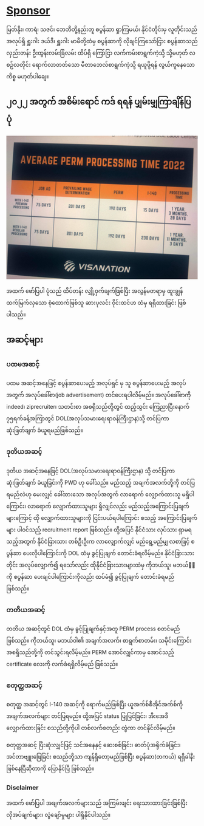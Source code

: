 # [Sponsor](https://www.immi-usa.com/perm/)

မြတ်နိုး၊ ကာရံ၊ သဇင်၊ ဘေဘီတို့နည်းတူ စပွန်ဆာ ရှာကြမယ်၊ နိုင်ငံတိုင်းမှ လူတိုင်းသည် အလုပ်ရှိ ရှူးဂါး ဒယ်ဒီ၊ ရှူးဂါး မာမီတို့ထံမှ စပွန်ဆာကို လိုချင်ကြသော်ငြား စပွန်ဆာသည် လှည်းတန်း ဦးထွန်းလမ်းခြံလမ်း ထိပ်ရှိ ကြော်ငြာ လက်ကမ်းစာရွက်ကဲ့သို့ သို့မဟုတ် လစဥ်လတိုင်း ရောက်လာတတ်သော မီတာဘေလ်စာရွက်ကဲ့သို့ ရယူဖို့ရန် လွယ်ကူနေသော ကိစ္စ မဟုတ်ပါချေ။

## ၂၀၂၂ အတွက် အစိမ်းရောင် ကဒ် ရရန် ပျှမ်းမျှကြာချိန်ပြ ပုံ

![](./sponsor/perm.jpg)

အထက် ဖော်ပြပါ ပုံသည် ထိပ်တန်း လျှို့၀ှက်ချက်ဖြစ်ပြီး အလွန်မတရာမှ ထူးချွန် ထက်မြက်လှသော စုံထောက်ဖြစ်သူ ဆားပုလင်း ၀ိုင်းထင်ဟ ထံမှ ရရှိထားခြင်း ဖြစ်ပါသည်။

## အဆင့်များ

### ပထမအဆင့်

ပထမ အဆင့်အနေဖြင့် စပွန်ဆာပေးမည့် အလုပ်ရှင် မှ သူ စပွန်ဆာပေးမည့် အလုပ်အတွက် အလုပ်ခေါ်စာ(job advertisement) တင်ပေးရပါလိမ့်မည်။ အလုပ်ခေါ်စာကို indeed၊ ziprecruiter၊ သတင်းစာ အစရှိသည်တို့တွင် ထည့်သွင်း ကြေညာပြီးနောက် ၇၅ရက်ခန့်အကြာတွင် DOL(အလုပ်သမားရေးရာ၀န်ကြီးဌာန)သို့ တင်ပြကာ ဆုံးဖြတ်ချက် ခံယူရမည်ဖြစ်သည်။

### ဒုတိယအဆင့်

ဒုတိယ အဆင့်အနေဖြင့် DOL(အလုပ်သမားရေးရာ၀န်ကြီးဌာန) သို့ တင်ပြကာ ဆုံးဖြတ်ချက် ခံယူခြင်းကို PWD ဟု ခေါ်သည်။ မည်သည့် အချက်အလက်တို့ကို တင်ပြရမည်လဲဟု မေးလျှင် ခေါ်ထားသော အလုပ်အတွက် လာရောက် လျှောက်ထားသူ မရှိပါကြောင်း၊​ လာရောက် လျှောက်ထားသူများ ရှိလျှင်လည်း မည်သည့်အကြောင်းပြချက်များကြောင့် ထို လျှောက်ထားသူများကို ငြင်းပယ်ရပါကြောင်း စသည့် အကြောင်းပြချက်များ ပါ၀င်သည့် recruitment report ဖြစ်သည်။ ထို့အပြင် နိုင်ငံသား လုပ်သား ရှာမရသည့်အတွက် နိုင်ငံခြားသား တစ်ဦးဦးက လာလျှောက်လျှင် မည်ရွေ့မည်မျှ လစာဖြင့် စပွန်ဆာ ပေးလိုပါကြောင်းကို DOL ထံမှ ခွင့်ပြုချက် တောင်းခံရလိမ့်မည်။ နိုင်ငံခြားသားတိုင်း အလုပ်လျှောက်၍ ရသော်လည်း ထိုနိုင်ငံခြားသားများထဲမှ ကိုဘယ်သူ၊ မဘယ်၀ါကို စပွန်ဆာ ပေးချင်ပါကြောင်းကိုလည်း ထပ်မံ၍ ခွင့်ပြုချက် တောင်းခံရမည် ဖြစ်သည်။

### တတိယအဆင့်

တတိယ အဆင့်တွင် DOL ထံမှ ခွင့်ပြုချက်နှင့်အတူ PERM process စတင်မည် ဖြစ်သည်။ ကိုဘယ်သူ၊ မဘယ်၀ါ၏ အချက်အလက်၊ စာရွက်စာတမ်း၊ သမိုင်းကြောင်း အစရှိသည်တို့ကို တင်သွင်းရလိမ့်မည်။ PERM အောင်လျှင်ကာမှ အောင်သည့် certificate လေးကို လက်ခံရရှိလိမ့်မည် ဖြစ်သည်။

### စတုတ္ထအဆင့်

စတုတ္ထ အဆင့်တွင် I-140 အဆင့်ကို ရောက်မည်ဖြစ်ပြီး ယူအက်စ်စီအိုင်အက်စ်ကို အချက်အလက်များ တင်ပြရမည်။ ထို့အပြင် status ပြုပြင်ခြင်း၊ အီးအေဒီ လျှောက်ထားခြင်း စသည်တို့ကိုပါ တစ်လက်စတည်း တွဲကာ တင်နိုင်လိမ့်မည်။

စတုတ္ထအဆင့် ပြီးဆုံးလျှင်ဖြင့် သင်အနေနှင့် ဆေးစစ်ခြင်း၊ ဓာတ်ပုံအရိုက်ခံခြင်း၊ အင်တာဗျူးဖြေခြင်း စသည်တို့သာ ကျန်ရှိတော့မည်ဖြစ်ပြီး စပွန်ဆာ(တကယ်) ရရှိခါနီးဖြစ်နေပြီဆိုတာကို ပြောနိုင်ပြီ ဖြစ်သည်။

### Disclaimer

အထက် ဖော်ပြပါ အချက်အလက်များသည် အကြမ်းဖျင်း ရေးသားထားခြင်းဖြစ်ပြီး လိုအပ်ချက်များ၊ လွဲချော်မှုများ ပါရှိနိုင်ပါသည်။
